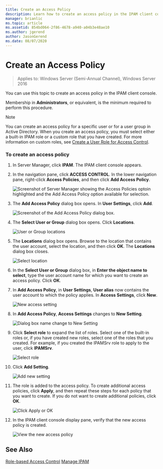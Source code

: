 ```yaml
---
title: Create an Access Policy
description: Learn how to create an access policy in the IPAM client console.
manager: brianlic
ms.topic: article
ms.assetid: 854bd064-2f86-4678-a940-a04b3e48ae10
ms.author: jgerend
author: JasonGerend
ms.date: 08/07/2020
---
```

# Create an Access Policy

>Applies to: Windows Server (Semi-Annual Channel), Windows Server 2016

You can use this topic to create an access policy in the IPAM client console.

Membership in **Administrators**, or equivalent, is the minimum required to perform this procedure.

> [!NOTE]
> You can create an access policy for a specific user or for a user group in Active Directory. When you create an access policy, you must select either a built-in IPAM role or a custom role that you have created. For more information on custom roles, see [Create a User Role for Access Control](../../technologies/ipam/Create-a-User-Role-for-Access-Control.md).

### To create an access policy

1.  In Server Manager, click  **IPAM**. The IPAM client console appears.

2.  In the navigation pane, click **ACCESS CONTROL**. In the lower navigation pane, right-click **Access Policies**, and then click **Add Access Policy**.

    ![Screenshot of Server Manager showing the Access Policies optoin highlighted and the Add Access Policy option available for selection.](../../media/Create-an-Access-Policy/ipam_CreateAP_01.jpg)

3.  The **Add Access Policy** dialog box opens. In **User Settings**, click **Add**.

    ![Screenshot of the Add Access Policy dialog box.](../../media/Create-an-Access-Policy/ipam_CreateAP_02.jpg)

4.  The **Select User or Group** dialog box opens. Click **Locations**.

    ![User or Group locations](../../media/Create-an-Access-Policy/ipam_CreateAP_03.jpg)

5.  The **Locations** dialog box opens. Browse to the location that contains the user account, select the location, and then click **OK**. The **Locations** dialog box closes.

    ![Select location](../../media/Create-an-Access-Policy/ipam_CreateAP_04.jpg)

6.  In the **Select User or Group** dialog box, in **Enter the object name to select**, type the user account name for which you want to create an access policy. Click **OK**.

7.  In **Add Access Policy**, in **User Settings**, **User alias** now contains the user account to which the policy applies. In **Access Settings**, click **New**.

    ![New access setting](../../media/Create-an-Access-Policy/ipam_CreateAP_05.jpg)

8.  In **Add Access Policy**, **Access Settings** changes to **New Setting**.

    ![Dialog box name change to New Setting](../../media/Create-an-Access-Policy/ipam_CreateAP_06.jpg)

9. Click **Select role** to expand the list of roles. Select one of the built-in roles or, if you have created new roles, select one of the roles that you created. For example, if you created the IPAMSrv role to apply to the user, click **IPAMSrv**.

    ![Select role](../../media/Create-an-Access-Policy/ipam_CreateAP_07.jpg)

10. Click **Add Setting**.

    ![Add new setting](../../media/Create-an-Access-Policy/ipam_CreateAP_08.jpg)

11. The role is added to the access policy. To create additional access policies, click **Apply**, and then repeat these steps for each policy that you want to create. If you do not want to create additional policies, click **OK**.

    ![Click Apply or OK](../../media/Create-an-Access-Policy/ipam_CreateAP_09.jpg)

12. In the IPAM client console display pane, verify that the new access policy is created.

    ![View the new access policy](../../media/Create-an-Access-Policy/ipam_CreateAP_09a.jpg)

## See Also
[Role-based Access Control](Role-based-Access-Control.md)
[Manage IPAM](Manage-IPAM.md)



